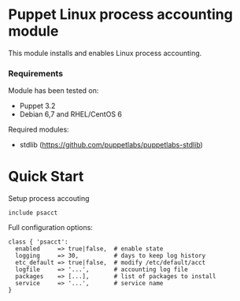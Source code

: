 # Puppet Linux process accounting module

This module installs and enables Linux process accounting.

### Requirements

Module has been tested on:

* Puppet 3.2
* Debian 6,7 and RHEL/CentOS 6

Required modules:

* stdlib (https://github.com/puppetlabs/puppetlabs-stdlib)

# Quick Start

Setup process accouting

    include psacct

Full configuration options:

    class { 'psacct':
	  enabled     => true|false,  # enable state
	  logging     => 30,          # days to keep log history
	  etc_default => true|false,  # modify /etc/default/acct
	  logfile     => '...',       # accounting log file
	  packages    => [...],       # list of packages to install
	  service     => '...',       # service name
    }
